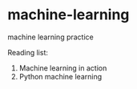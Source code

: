 # machine-learning
machine learning practice

Reading list:

1. Machine learning in action
2. Python machine learning
